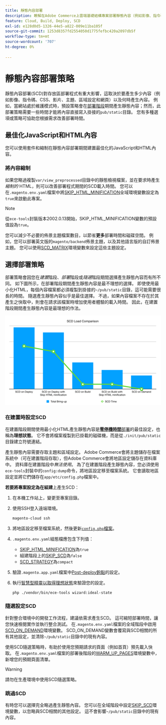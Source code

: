 ```yaml
---
title: 靜態內容部署
description: 瞭解在Adobe Commerce上雲端基礎結構專案部署靜態內容（例如影像、指令碼和CSS）的策略。
feature: Cloud, Build, Deploy, SCD
exl-id: e128d0d5-1326-44e5-a822-009e11ba105f
source-git-commit: 1253d8357fd2554050d1775fefbc420a2097db5f
workflow-type: tm+mt
source-wordcount: '707'
ht-degree: 0%

---
```


# 靜態內容部署策略

靜態內容部署(SCD)對存放區部署程式有重大影響，這取決於要產生多少內容（例如影像、指令碼、CSS、影片、主題、區域設定和網頁）以及何時產生內容。 例如，當網站處於維護模式時，預設策略會在[部署階段](process.md#deploy-phase-deploy-phase)期間產生靜態內容；然而，此部署策略需要一些時間才能將內容直接寫入掛接的`pub/static`目錄。 您有多種選項或策略可協助您根據需求改善部署時間。

## 最佳化JavaScript和HTML內容

您可以使用套件和縮制在靜態內容部署期間建置最佳化的JavaScript和HTML內容。

### 將內容縮制

如果您略過複製`var/view_preprocessed`目錄中的靜態檢視檔案，並在要求時產生&#x200B;_縮制的_ HTML，則可以改善部署程式期間的SCD載入時間。 您可以在`.magento.env.yaml`檔案中將[SKIP_HTML_MINIFICATION](../environment/variables-global.md#skiphtmlminification)全域環境變數設定為`true`來啟動此專案。

>[!NOTE]
>
>從`ece-tools`封裝版本2002.0.13開始，SKIP_HTML_MINIFICATION變數的預設值設為`true`。

您可以減少不必要的佈景主題檔案數目，以節省&#x200B;**更多**&#x200B;部署時間和磁碟空間。 例如，您可以部署英文版的`magento/backend`佈景主題，以及其他語言版的自訂佈景主題。 您可以使用[SCD_MATRIX](../environment/variables-deploy.md#scdmatrix)環境變數來設定這些主題設定。

## 選擇部署策略

部署策略會因您在&#x200B;_建置_&#x200B;階段、_部署_&#x200B;階段或&#x200B;_隨選_&#x200B;階段期間選擇產生靜態內容而有所不同。 如下圖所示，在部署階段期間產生靜態內容是最不理想的選擇。 即使使用最小化HTML，每個內容檔案都必須複製到掛接的`~/pub/static`目錄，這可能需要很長的時間。 隨選產生靜態內容似乎是最佳選擇。 不過，如果內容檔案不存在於其產生之快取中，則會在請求該檔案時增加使用者體驗的載入時間。 因此，在建置階段期間產生靜態內容是最理想的作法。

![SCD載入比較](../../assets/scd-load-times.png)

### 在建置時設定SCD

在建置階段期間使用最小化HTML產生靜態內容是&#x200B;[**零停機時間**&#x200B;部署](reduce-downtime.md)的最佳設定，也稱為&#x200B;**理想狀態**。 它不會將檔案複製到已掛載的磁碟機，而是從`./init/pub/static`目錄建立符號連結。

產生靜態內容需要存取主題和區域設定。 Adobe Commerce會將主題儲存在檔案系統中（可在建置階段存取），但Adobe Commerce會將地區設定儲存在資料庫中。 資料庫在建置階段中&#x200B;_無法使用_。 為了在建置階段產生靜態內容，您必須使用`ece-tools`封裝中的`config:dump`命令，將地區設定移至檔案系統。 它會讀取地區設定並將它們儲存在`app/etc/config.php`檔案中。

**若要將專案設定為在組建**&#x200B;上產生SCD：

1. 在本機工作站上，變更至專案目錄。
1. 使用SSH登入遠端環境。

   ```bash
   magento-cloud ssh
   ```

1. 將地區設定移至檔案系統，然後更新[`config.php`檔案](../development/commerce-version.md#create-a-configphp-file)。

1. `.magento.env.yaml`組態檔應包含下列值：

   - [SKIP_HTML_MINIFICATION](../environment/variables-global.md#skip_html_minification)為`true`
   - 組建階段上的[SKIP_SCD](../environment/variables-build.md#skip_scd)為`false`
   - [SCD_STRATEGY](../environment/variables-build.md#scd_strategy)為`compact`

1. 驗證`.magento.app.yaml`檔案中[Post-deploy鉤點](../application/hooks-property.md)的設定。

1. 執行[智慧型精靈以取得理想狀態](smart-wizards.md)來驗證您的設定。

   ```bash
   php ./vendor/bin/ece-tools wizard:ideal-state
   ```

### 隨選設定SCD

針對整合環境中的開發工作流程，建議依需求產生SCD。 這可縮短部署時間，讓您快速檢閱實作並執行整合測試。 在`.magento.env.yaml`檔案的全域階段中啟用[SCD_ON_DEMAND](../environment/variables-global.md#scdondemand)環境變數。 SCD_ON_DEMAND變數會覆寫與SCD相關的所有其他設定，並清除`~/pub/static`目錄中的現有內容。

使用SCD隨選策略時，有助於使用您預期請求的頁面（例如首頁）預先載入快取。 在`.magento.env.yaml`檔案的部署後階段的[WARM_UP_PAGES](../environment/variables-post-deploy.md#warmuppages)環境變數中，新增您的預期頁面清單。

>[!WARNING]
>
>請勿在生產環境中使用SCD隨選策略。

### 跳過SCD

有時您可以選擇完全略過產生靜態內容。 您可以在全域階段中設定[SKIP_SCD](../environment/variables-build.md#skipscd)環境變數，以忽略與SCD相關的其他設定。 這不會影響`~/pub/static`目錄中的現有內容。

